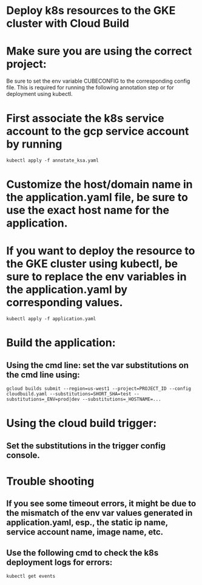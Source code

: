 # Deploy k8s resources to the GKE cluster with Cloud Build

# Make sure you are using the correct project: 
Be sure to set the env variable CUBECONFIG to the corresponding config file. This is required for running the following annotation step or for deployment using kubectl.

# First associate the k8s service account to the gcp service account by running 
```
kubectl apply -f annotate_ksa.yaml
```
# Customize the host/domain name in the application.yaml file, be sure to use the exact host name for the application.

# If you want to deploy the resource to the GKE cluster using kubectl, be sure to replace the env variables in the application.yaml by corresponding values.
```
kubectl apply -f application.yaml
```
# Build the application:
## Using the cmd line:  set the var substitutions on the cmd line using:
```
gcloud builds submit --region=us-west1 --project=PROJECT_ID --config cloudbuild.yaml --substitutions=SHORT_SHA=test --substitutions=_ENV=prod|dev --substitutions=_HOSTNAME=...
```
# Using the cloud build trigger:
## Set the substitutions in the trigger config console.

# Trouble shooting
## If you see some timeout errors, it might be due to the mismatch of the env var values generated in application.yaml, esp., the static ip name, service account name, image name, etc.
## Use the following cmd to check the k8s deployment logs for errors:
``` kubectl get events ```
